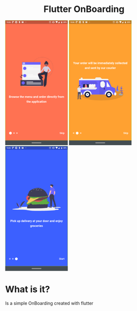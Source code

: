 <h1 align="center">
  Flutter OnBoarding
</h1>

<div display="flex">
  <img src="./assets/screenshots/screen1.png" width="200" />
  <img src="./assets/screenshots/screen2.png" width="200" />
  <img src="./assets/screenshots/screen3.png" width="200" />
</div>

# What is it?

Is a simple OnBoarding created with flutter
